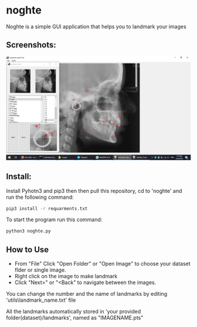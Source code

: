 # noghte
Noghte is a simple GUI application that helps you to landmark your images 

## Screenshots:
![noghte_demo](noghte_demo.jpg)

## Install:
Install Pyhotn3 and pip3 then then pull this repository, cd to 'noghte' and run the following command:

```sh
pip3 install -r requarments.txt
```
To start the program run this command:

```sh
python3 noghte.py
```

## How to Use
* From "File" Click "Open Folder" or "Open Image" to choose your dataset flder or  single image.
* Right click on the image to make landmark
* Click "Next>" or "<Back" to navigate between the images.

You can change the number and the name of landmarks by editing 'utils\landmark_name.txt' file

All the landmarks automatically stored in 'your provided folder(dataset)/landmarks', named as "IMAGENAME.pts"

